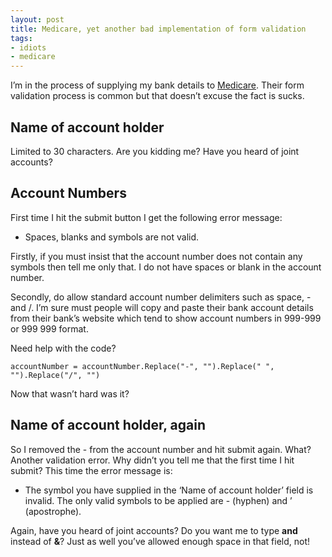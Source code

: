 ```yaml
---
layout: post
title: Medicare, yet another bad implementation of form validation
tags:
- idiots
- medicare
---
```

<p>I&#8217;m in the process of supplying my bank details to <a href="http://www.humanservices.gov.au/customer/information/welcome-medicare-customers-website?utm_id=9">Medicare</a>. Their form validation process is common but that doesn&#8217;t excuse the fact is sucks.</p>

<h2>Name of account holder</h2>

<p>Limited to 30 characters. Are you kidding me? Have you heard of joint accounts?</p>

<h2>Account Numbers</h2>

<p>First time I hit the submit button I get the following error message:</p>

<ul><li>Spaces, blanks and symbols are not valid.</li>
</ul><p>Firstly, if you must insist that the account number does not contain any symbols then tell me only that. I do not have spaces or blank in the account number.</p>

<p>Secondly, do allow standard account number delimiters such as space, - and /. I&#8217;m sure must people will copy and paste their bank account details from their bank&#8217;s website which tend to show account numbers in 999-999 or 999&#160;999 format.</p>

<p>Need help with the code?</p>

<pre><code>accountNumber = accountNumber.Replace("-", "").Replace(" ", "").Replace("/", "")
</code></pre>

<p>Now that wasn&#8217;t hard was it?</p>

<h2>Name of account holder, again</h2>

<p>So I removed the - from the account number and hit submit again. What? Another validation error. Why didn&#8217;t you tell me that the first time I hit submit? This time the error message is:</p>

<ul><li>The symbol you have supplied in the &#8216;Name of account holder&#8217; field is invalid. The only valid symbols to be applied are - (hyphen) and &#8217; (apostrophe).</li>
</ul><p>Again, have you heard of joint accounts? Do you want me to type <strong>and</strong> instead of <strong>&amp;</strong>? Just as well you&#8217;ve allowed enough space in that field, not!</p>
